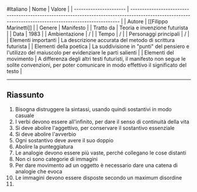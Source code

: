 #Italiano 
| Nome                   | Valore                                                                                                                                                  |
| ---------------------- | ------------------------------------------------------------------------------------------------------------------------------------------------------- |
| Autore                 | [[Filippo Marinetti]]                                                                                                                                   |
| Genere                 | Manifesto                                                                                                                                               |
| Tratto da              | Teoria e invenzione futurista                                                                                                                           |
| Data                   | 1983                                                                                                                                                    |
| Ambientazione          | /                                                                                                                                                       |
| Tempo                  | /                                                                                                                                                       |
| Personaggi principali  | /                                                                                                                                                       |
| Elementi importanti    | La descrizione accurata del metodo di scrittura futurista                                                                                                          |
| Elementi della poetica | La suddivisione in "punti" del pensiero e l'utilizzo del maiuscolo per evidenziare le parti salienti                                                    | 
| Elementi del movimento | A differenza degli altri testi futuristi, il manifesto non segue le solite convenzioni, per poter comunicare in modo effettivo il significato del testo |

---
## Riassunto

1. Bisogna distruggere la sintassi, usando quindi sostantivi in modo casuale
2. I verbi devono essere all'infinito, per dare il senso di continuità della vita
3. Si deve abolire l'aggettivo, per conservare il sostantivo essenziale
4. Si deve abolire l'avverbio
5. Ogni sostantivo deve avere il suo doppio
6. Abolire la punteggiatura
7. Le analogie devono essere più vaste, perché collegano le cose distanti
8. Non ci sono categorie di immagini
9. Per dare movimento ad un oggetto è necessario dare una catena di analogie che evoca
10. Le immagini devono essere disposte secondo un maximum disordine
11. 